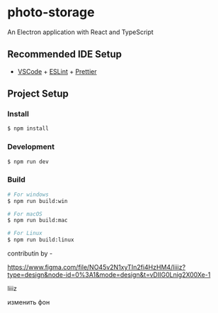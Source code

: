 # photo-storage

An Electron application with React and TypeScript

## Recommended IDE Setup

- [VSCode](https://code.visualstudio.com/) + [ESLint](https://marketplace.visualstudio.com/items?itemName=dbaeumer.vscode-eslint) + [Prettier](https://marketplace.visualstudio.com/items?itemName=esbenp.prettier-vscode)

## Project Setup

### Install

```bash
$ npm install
```

### Development

```bash
$ npm run dev
```

### Build

```bash
# For windows
$ npm run build:win

# For macOS
$ npm run build:mac

# For Linux
$ npm run build:linux
```

contributin by -

https://www.figma.com/file/NO45v2N1xyTIn2fi4HzHM4/liiiz?type=design&node-id=0%3A1&mode=design&t=vDIIG0Lnig2X00Xe-1

liiiz

изменить фон
